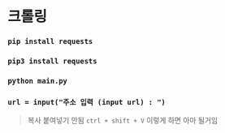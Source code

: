 # 크롤링

### `pip install requests`
### `pip3 install requests`

### `python main.py`

### `url = input("주소 입력 (input url) : ")`
> 복사 붙여넣기 안됨 
` ctrl + shift + V ` 이렇게 하면 아마 될거임

